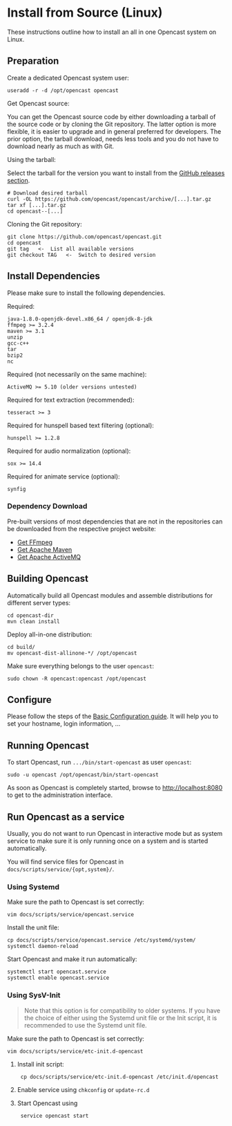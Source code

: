 Install from Source (Linux)
===========================

These instructions outline how to install an all in one Opencast system on Linux.

Preparation
-----------

Create a dedicated Opencast system user:

    useradd -r -d /opt/opencast opencast

Get Opencast source:

You can get the Opencast source code by either downloading a tarball of the source code or by cloning the Git
repository. The latter option is more flexible, it is easier to upgrade and in general preferred for developers. The
prior option, the tarball download, needs less tools and you do not have to download nearly as much as with Git.

Using the tarball:

Select the tarball for the version you want to install
from the [GitHub releases section](https://github.com/opencast/opencast/releases).

    # Download desired tarball
    curl -OL https://github.com/opencast/opencast/archive/[...].tar.gz
    tar xf [...].tar.gz
    cd opencast--[...]

Cloning the Git repository:

    git clone https://github.com/opencast/opencast.git
    cd opencast
    git tag   <-  List all available versions
    git checkout TAG   <-  Switch to desired version


Install Dependencies
--------------------

Please make sure to install the following dependencies.

Required:

    java-1.8.0-openjdk-devel.x86_64 / openjdk-8-jdk
    ffmpeg >= 3.2.4
    maven >= 3.1
    unzip
    gcc-c++
    tar
    bzip2
    nc

Required (not necessarily on the same machine):

    ActiveMQ >= 5.10 (older versions untested)

Required for text extraction (recommended):

    tesseract >= 3

Required for hunspell based text filtering (optional):

    hunspell >= 1.2.8

Required for audio normalization (optional):

    sox >= 14.4

Required for animate service (optional):

    synfig

### Dependency Download

Pre-built versions of most dependencies that are not in the repositories can be downloaded from the respective project
website:

* [Get FFmpeg](http://ffmpeg.org/download.html)
* [Get Apache Maven](https://maven.apache.org/download.cgi)
* [Get Apache ActiveMQ](http://activemq.apache.org/download.html)


Building Opencast
-----------------

Automatically build all Opencast modules and assemble distributions for different server types:

    cd opencast-dir
    mvn clean install

Deploy all-in-one distribution:

    cd build/
    mv opencast-dist-allinone-*/ /opt/opencast

Make sure everything belongs to the user `opencast`:

    sudo chown -R opencast:opencast /opt/opencast


Configure
---------

Please follow the steps of the [Basic Configuration guide](../configuration/basic.md). It will help you to set your
hostname, login information, …


Running Opencast
------------------

To start Opencast, run `.../bin/start-opencast` as user `opencast`:

    sudo -u opencast /opt/opencast/bin/start-opencast

As soon as Opencast is completely started, browse to [http://localhost:8080](http://localhost:8080) to get to the
administration interface.


Run Opencast as a service
-------------------------

Usually, you do not want to run Opencast in interactive mode but as system service to make sure it is only running
once on a system and is started automatically.

You will find service files for Opencast in `docs/scripts/service/{opt,system}/`.

### Using Systemd

Make sure the path to Opencast is set correctly:

    vim docs/scripts/service/opencast.service

Install the unit file:

    cp docs/scripts/service/opencast.service /etc/systemd/system/
    systemctl daemon-reload

Start Opencast and make it run automatically:

    systemctl start opencast.service
    systemctl enable opencast.service

### Using SysV-Init

> Note that this option is for compatibility to older systems. If you have the choice of either using the Systemd unit
> file or the Init script, it is recommended to use the Systemd unit file.

Make sure the path to Opencast is set correctly:

    vim docs/scripts/service/etc-init.d-opencast

1. Install init script:

        cp docs/scripts/service/etc-init.d-opencast /etc/init.d/opencast

2. Enable service using `chkconfig` or `update-rc.d`

3. Start Opencast using

        service opencast start
